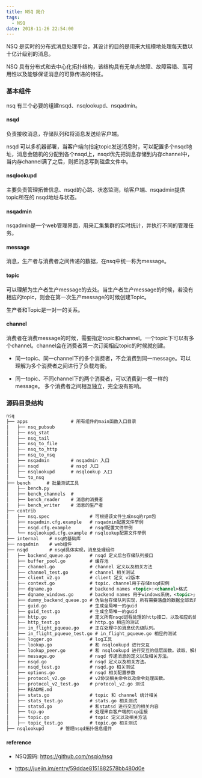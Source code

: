 ```yaml
---
title: NSQ 简介
tags:
  - NSQ
date: 2018-11-26 22:54:00
---
```



NSQ 是实时的分布式消息处理平台，其设计的目的是用来大规模地处理每天数以十亿计级别的消息。

NSQ 具有分布式和去中心化拓扑结构，该结构具有无单点故障、故障容错、高可用性以及能够保证消息的可靠传递的特征。

### 基本组件

nsq 有三个必要的组建nsqd、nsqlookupd、nsqadmin。

#### nsqd

负责接收消息，存储队列和将消息发送给客户端。

nsqd 可以多机器部署，当客户端向指定topic发送消息时，可以配置多个nsqd地址，消息会随机的分配到各个nsqd上，nsqd优先把消息存储到内存channel中，当内存channel满了之后，则把消息写到磁盘文件中。


#### nsqlookupd

主要负责管理拓普信息、nsqd的心跳、状态监测，给客户端、nsqadmin提供topic所在的 nsqd地址与状态。

#### nsqadmin

nsqadmin是一个web管理界面，用来汇集集群的实时统计，并执行不同的管理任务。

#### message

消息，生产者与消费者之间传递的数据，在nsq中统一称为message。

#### topic

可以理解为生产者生产message的去处。当生产者生产message的时候，若没有相应的topic，则会在第一次生产message的时候创建Topic。

生产者和Topic是一对一的关系。

#### channel

消费者在消费message的时候，需要指定topic和channel。一个topic下可以有多个channel。channel会在消费者第一次订阅相应topic的时候就创建。

* 同一topic、同一channel下的多个消费者，不会消费到同一message。可以理解为多个消费者之间进行了负载均衡。

* 同一topic、不同channel下的两个消费者，可以消费到一模一样的message。 多个消费者之间相互独立，完全没有影响。

### 源码目录结构

```xml
nsq
├── apps                # 所有组件的main函数入口目录
│   ├── nsq_pubsub
│   ├── nsq_stat
│   ├── nsq_tail
│   ├── nsq_to_file
│   ├── nsq_to_http
│   ├── nsq_to_nsq
│   ├── nsqadmin        # nsqadmin 入口
│   ├── nsqd            # nsqd 入口
│   ├── nsqlookupd      # nsqlookup 入口
│   └── to_nsq
├── bench      # 批量测试工具
│   ├── bench.py
│   ├── bench_channels  #
│   ├── bench_reader    # 消息的消费者
│   ├── bench_writer    # 消息的生产者
├── contrib
│   ├── nsq.spec               # 可根据该文件生成nsq的rpm包
│   ├── nsqadmin.cfg.example   # nsqadmin配置文件举例
│   ├── nsqd.cfg.example       # nsqd配置文件举例
│   └── nsqlookupd.cfg.example # nsqlookup配置文件举例
├── internal    # nsq的基础库
├── nsqadmin    # web组件
├── nsqd        # nsqd具体实现，消息处理组件
│   ├── backend_queue.go       # nsqd 定义后台存储队列接口
│   ├── buffer_pool.go         # 缓存池
│   ├── channel.go             # channel 定义以及相关方法
│   ├── channel_test.go        # channel 相关测试
│   ├── client_v2.go           # client 定义 v2版本
│   ├── context.go             # topic、channel用于存储nsqd实例
│   ├── dqname.go              # backend names <topic>:<channel>格式
│   ├── dqname_windows.go      # backend names 用于windows系统，<topic>;<channel>格式
│   ├── dummy_backend_queue.go # 伪后台存储队列实现，所有需要落盘的数据全部丢弃。
│   ├── guid.go                # 生成全局唯一的guid
│   ├── guid_test.go           # 生成全局唯一的guid
│   ├── http.go                # 定义所有nsqd进程处理的http接口，以及相应的处理函数
│   ├── http_test.go           # http.go 相应的测试
│   ├── in_flight_pqueue.go    # 正在处理中的消息优先级队列。
│   ├── in_flight_pqueue_test.go # in_flight_pqueue.go 相应的测试
│   ├── logger.go              # log工具
│   ├── lookup.go              # 和 nsqlookupd 进行交互
│   ├── lookup_peer.go         # 和 nsqlookupd 进行交互的低层函数。读取、解析、发送命令等。
│   ├── message.go             # nsqd 传递消息的定义以及相关方法。
│   ├── nsqd.go                # nsqd 定义以及相关方法。
│   ├── nsqd_test.go           # nsqd.go 相关测试
│   ├── options.go             # nsqd 相关配置参数
│   ├── protocol_v2.go         # v2协议相关命令以及命令处理函数。
│   ├── protocol_v2_test.go    # protocol_v2.go 测试
│   ├── README.md         
│   ├── stats.go               # topic 和 channel 统计相关
│   ├── stats_test.go          # stats.go 相关测试
│   ├── statsd.go              # 和statsd 进行交互的相关内容
│   ├── tcp.go                 # 处理来自客户端的tcp连接
│   ├── topic.go               # topic 定义以及相关方法
│   ├── topic_test.go          # topic.go 相关测试
├── nsqlookupd      # 管理nsqd拓扑信息组件

```

#### reference

* NSQ源码: https://github.com/nsqio/nsq

* https://juejin.im/entry/59ddae8151882578bb480d0e
